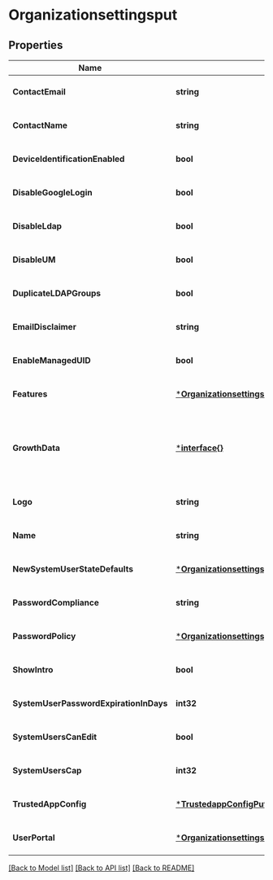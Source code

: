 # Organizationsettingsput

## Properties
Name | Type | Description | Notes
------------ | ------------- | ------------- | -------------
**ContactEmail** | **string** |  | [optional] [default to null]
**ContactName** | **string** |  | [optional] [default to null]
**DeviceIdentificationEnabled** | **bool** |  | [optional] [default to null]
**DisableGoogleLogin** | **bool** |  | [optional] [default to null]
**DisableLdap** | **bool** |  | [optional] [default to null]
**DisableUM** | **bool** |  | [optional] [default to null]
**DuplicateLDAPGroups** | **bool** |  | [optional] [default to null]
**EmailDisclaimer** | **string** |  | [optional] [default to null]
**EnableManagedUID** | **bool** |  | [optional] [default to null]
**Features** | [***OrganizationsettingsFeatures**](organizationsettings_features.md) |  | [optional] [default to null]
**GrowthData** | [***interface{}**](interface{}.md) | Object containing Optimizely experimentIds and states corresponding to them | [optional] [default to null]
**Logo** | **string** |  | [optional] [default to null]
**Name** | **string** |  | [optional] [default to null]
**NewSystemUserStateDefaults** | [***OrganizationsettingsputNewSystemUserStateDefaults**](organizationsettingsput_newSystemUserStateDefaults.md) |  | [optional] [default to null]
**PasswordCompliance** | **string** |  | [optional] [default to null]
**PasswordPolicy** | [***OrganizationsettingsputPasswordPolicy**](organizationsettingsput_passwordPolicy.md) |  | [optional] [default to null]
**ShowIntro** | **bool** |  | [optional] [default to null]
**SystemUserPasswordExpirationInDays** | **int32** |  | [optional] [default to null]
**SystemUsersCanEdit** | **bool** |  | [optional] [default to null]
**SystemUsersCap** | **int32** |  | [optional] [default to null]
**TrustedAppConfig** | [***TrustedappConfigPut**](trustedappConfigPut.md) |  | [optional] [default to null]
**UserPortal** | [***OrganizationsettingsUserPortal**](organizationsettings_userPortal.md) |  | [optional] [default to null]

[[Back to Model list]](../README.md#documentation-for-models) [[Back to API list]](../README.md#documentation-for-api-endpoints) [[Back to README]](../README.md)

